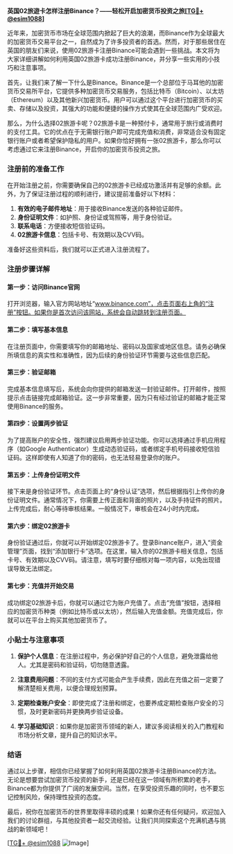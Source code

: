 **英国02旅遊卡怎样注册Binance？——轻松开启加密货币投资之旅[[TG💪+ @esim1088](https://t.me/s/esim1088)]**

近年来，加密货币市场在全球范围内掀起了巨大的浪潮，而Binance作为全球最大的加密货币交易平台之一，自然成为了许多投资者的首选。然而，对于那些居住在英国的朋友们来说，使用02旅游卡注册Binance可能会遇到一些挑战。本文将为大家详细讲解如何利用英国02旅游卡成功注册Binance，并分享一些实用的小技巧和注意事项。

首先，让我们来了解一下什么是Binance。Binance是一个总部位于马耳他的加密货币交易所平台，它提供多种加密货币交易服务，包括比特币（Bitcoin）、以太坊（Ethereum）以及其他新兴加密货币。用户可以通过这个平台进行加密货币的买卖、存储以及投资，其强大的功能和便捷的操作方式使其在全球范围内广受欢迎。

那么，为什么选择02旅游卡呢？02旅游卡是一种预付卡，通常用于旅行或消费时的支付工具。它的优点在于无需银行账户即可完成充值和消费，非常适合没有固定银行账户或者希望保护隐私的用户。如果你恰好拥有一张02旅游卡，那么你可以考虑通过它来注册Binance，开启你的加密货币投资之旅。

### 注册前的准备工作

在开始注册之前，你需要确保自己的02旅游卡已经成功激活并有足够的余额。此外，为了保证注册过程的顺利进行，建议提前准备好以下材料：

1. **有效的电子邮件地址**：用于接收Binance发送的各种验证邮件。
2. **身份证明文件**：如护照、身份证或驾照等，用于身份验证。
3. **联系电话**：方便接收短信验证码。
4. **02旅游卡信息**：包括卡号、有效期以及CVV码。

准备好这些资料后，我们就可以正式进入注册流程了。

### 注册步骤详解

#### 第一步：访问Binance官网

打开浏览器，输入官方网站地址“www.binance.com”，点击页面右上角的“注册”按钮。如果你是首次访问该网站，系统会自动跳转到注册页面。

#### 第二步：填写基本信息

在注册页面中，你需要填写你的邮箱地址、密码以及国家或地区信息。请务必确保所填信息的真实性和准确性，因为后续的身份验证环节需要与这些信息匹配。

#### 第三步：验证邮箱

完成基本信息填写后，系统会向你提供的邮箱发送一封验证邮件。打开邮件，按照提示点击链接完成邮箱验证。这一步非常重要，因为只有经过验证的邮箱才能正常使用Binance的服务。

#### 第四步：设置两步验证

为了提高账户的安全性，强烈建议启用两步验证功能。你可以选择通过手机应用程序（如Google Authenticator）生成动态验证码，或者绑定手机号码接收短信验证码。这样即使有人知道了你的密码，也无法轻易登录你的账户。

#### 第五步：上传身份证明文件

接下来是身份验证环节。点击页面上的“身份认证”选项，然后根据指引上传你的身份证明文件。通常情况下，你需要上传正面和背面的照片，以及手持证件的照片。上传完成后，耐心等待审核结果。一般情况下，审核会在24小时内完成。

#### 第六步：绑定02旅游卡

身份验证通过后，你就可以开始绑定02旅游卡了。登录Binance账户，进入“资金管理”页面，找到“添加银行卡”选项。在这里，输入你的02旅游卡相关信息，包括卡号、有效期以及CVV码。请注意，填写时要仔细核对每一项内容，以免出现错误导致无法绑定。

#### 第七步：充值并开始交易

成功绑定02旅游卡后，你就可以通过它为账户充值了。点击“充值”按钮，选择相应的加密货币种类（例如比特币或以太坊），然后输入充值金额。充值完成后，你就可以在平台上购买其他加密货币了。

### 小贴士与注意事项

1. **保护个人信息**：在注册过程中，务必保护好自己的个人信息，避免泄露给他人。尤其是密码和验证码，切勿随意透露。
   
2. **注意费用问题**：不同的支付方式可能会产生手续费，因此在充值之前一定要了解清楚相关费用，以便合理规划预算。

3. **定期检查账户安全**：即使完成了注册和绑定，也要养成定期检查账户安全的习惯，及时更新密码并更换两步验证设备。

4. **学习基础知识**：如果你是加密货币领域的新人，建议多阅读相关的入门教程和市场分析文章，提升自己的知识水平。

### 结语

通过以上步骤，相信你已经掌握了如何利用英国02旅游卡注册Binance的方法。无论是想要尝试加密货币投资的新手，还是已经在这一领域有所积累的老手，Binance都为你提供了广阔的发展空间。当然，在享受投资乐趣的同时，也不要忘记控制风险，保持理性投资的态度。

最后，祝你在加密货币的世界里取得丰硕的成果！如果你还有任何疑问，欢迎加入我们的讨论群组，与其他投资者一起交流经验。让我们共同探索这个充满机遇与挑战的新领域吧！

[[TG💪+ @esim1088](https://t.me/s/esim1088) ![Image](https://i.postimg.cc/4NQfJmqS/Snipaste-2025-05-13-00-14-12.png)]